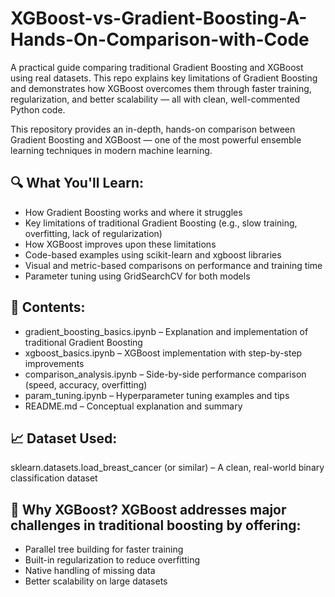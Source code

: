 # XGBoost-vs-Gradient-Boosting-A-Hands-On-Comparison-with-Code
A practical guide comparing traditional Gradient Boosting and XGBoost using real datasets. This repo explains key limitations of Gradient Boosting and demonstrates how XGBoost overcomes them through faster training, regularization, and better scalability — all with clean, well-commented Python code.

This repository provides an in-depth, hands-on comparison between Gradient Boosting and XGBoost — one of the most powerful ensemble learning techniques in modern machine learning.

## 🔍 What You'll Learn:

* How Gradient Boosting works and where it struggles
* Key limitations of traditional Gradient Boosting (e.g., slow training, overfitting, lack of regularization)
* How XGBoost improves upon these limitations
* Code-based examples using scikit-learn and xgboost libraries
* Visual and metric-based comparisons on performance and training time
* Parameter tuning using GridSearchCV for both models

## 📂 Contents:

* gradient_boosting_basics.ipynb – Explanation and implementation of traditional Gradient Boosting
* xgboost_basics.ipynb – XGBoost implementation with step-by-step improvements
* comparison_analysis.ipynb – Side-by-side performance comparison (speed, accuracy, overfitting)
* param_tuning.ipynb – Hyperparameter tuning examples and tips
* README.md – Conceptual explanation and summary

## 📈 Dataset Used:

sklearn.datasets.load_breast_cancer (or similar) – A clean, real-world binary classification dataset

## 🚀 Why XGBoost? XGBoost addresses major challenges in traditional boosting by offering:

* Parallel tree building for faster training
* Built-in regularization to reduce overfitting
* Native handling of missing data
* Better scalability on large datasets